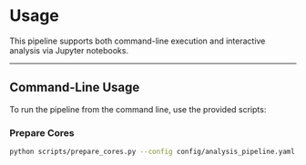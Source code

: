 # Usage

This pipeline supports both command-line execution and interactive analysis via Jupyter notebooks.

---

## Command-Line Usage

To run the pipeline from the command line, use the provided scripts:

### Prepare Cores

```bash
python scripts/prepare_cores.py --config config/analysis_pipeline.yaml
```

